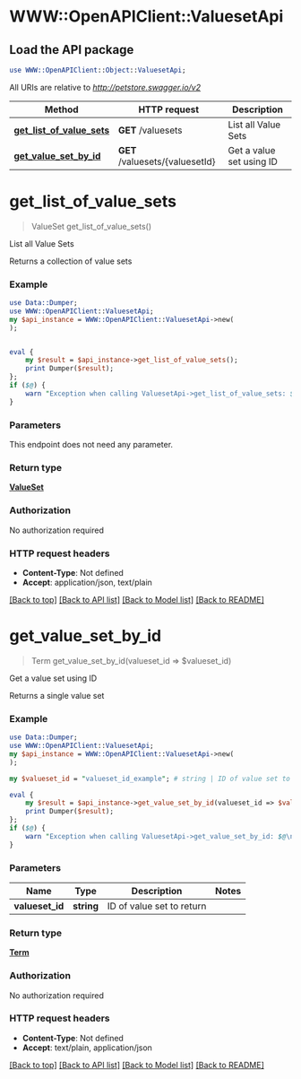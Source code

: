 # WWW::OpenAPIClient::ValuesetApi

## Load the API package
```perl
use WWW::OpenAPIClient::Object::ValuesetApi;
```

All URIs are relative to *http://petstore.swagger.io/v2*

Method | HTTP request | Description
------------- | ------------- | -------------
[**get_list_of_value_sets**](ValuesetApi.md#get_list_of_value_sets) | **GET** /valuesets | List all Value Sets
[**get_value_set_by_id**](ValuesetApi.md#get_value_set_by_id) | **GET** /valuesets/{valuesetId} | Get a value set using ID


# **get_list_of_value_sets**
> ValueSet get_list_of_value_sets()

List all Value Sets

Returns a collection of value sets

### Example 
```perl
use Data::Dumper;
use WWW::OpenAPIClient::ValuesetApi;
my $api_instance = WWW::OpenAPIClient::ValuesetApi->new(
);


eval { 
    my $result = $api_instance->get_list_of_value_sets();
    print Dumper($result);
};
if ($@) {
    warn "Exception when calling ValuesetApi->get_list_of_value_sets: $@\n";
}
```

### Parameters
This endpoint does not need any parameter.

### Return type

[**ValueSet**](ValueSet.md)

### Authorization

No authorization required

### HTTP request headers

 - **Content-Type**: Not defined
 - **Accept**: application/json, text/plain

[[Back to top]](#) [[Back to API list]](../README.md#documentation-for-api-endpoints) [[Back to Model list]](../README.md#documentation-for-models) [[Back to README]](../README.md)

# **get_value_set_by_id**
> Term get_value_set_by_id(valueset_id => $valueset_id)

Get a value set using ID

Returns a single value set

### Example 
```perl
use Data::Dumper;
use WWW::OpenAPIClient::ValuesetApi;
my $api_instance = WWW::OpenAPIClient::ValuesetApi->new(
);

my $valueset_id = "valueset_id_example"; # string | ID of value set to return

eval { 
    my $result = $api_instance->get_value_set_by_id(valueset_id => $valueset_id);
    print Dumper($result);
};
if ($@) {
    warn "Exception when calling ValuesetApi->get_value_set_by_id: $@\n";
}
```

### Parameters

Name | Type | Description  | Notes
------------- | ------------- | ------------- | -------------
 **valueset_id** | **string**| ID of value set to return | 

### Return type

[**Term**](Term.md)

### Authorization

No authorization required

### HTTP request headers

 - **Content-Type**: Not defined
 - **Accept**: text/plain, application/json

[[Back to top]](#) [[Back to API list]](../README.md#documentation-for-api-endpoints) [[Back to Model list]](../README.md#documentation-for-models) [[Back to README]](../README.md)

